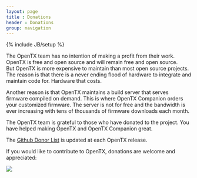 ```yaml
---
layout: page
title : Donations
header : Donations
group: navigation
---
```

{% include JB/setup %}

The OpenTX team has no intention of making a profit from their work. OpenTX is free and open source and will remain free and open source.  
But OpenTX is more expensive to maintain than most open source projects. The reason is that there is a never ending flood of hardware to integrate and maintain code for. Hardware that costs.  


Another reason is that OpenTX maintains a build server that serves firmware compiled on demand. This is where OpenTX Companion orders your customized firmware. The server is not for free and the bandwidth is ever increasing with tens of thousands of firmware downloads each month.

The OpenTX team is grateful to those who have donated to the project. You have helped making OpenTX and OpenTX Companion great. 

The [Github Donor List](https://github.com/opentx/opentx/blob/next/CREDITS.txt) is updated at each OpenTX release.

If you would like to contribute to OpenTX, donations are welcome and appreciated:

<a href="https://www.paypal.com/cgi-bin/webscr?cmd=_s-xclick&amp;hosted_button_id=DJ9MASSKVW8WN" rel="nofollow">
<img src="https://www.paypalobjects.com/en_GB/i/btn/btn_donate_LG.gif">
</a>


